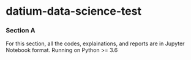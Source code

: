 # datium-data-science-test
### Section A
For this section, all the codes, explainations, and reports are in Jupyter Notebook format. Running on Python >= 3.6 
